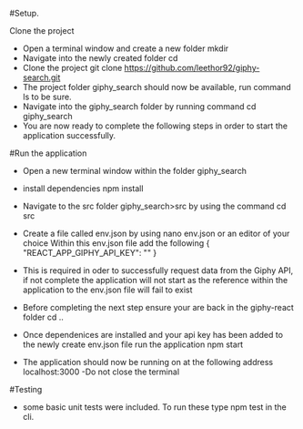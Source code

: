 #Setup.

Clone the project

* Open a terminal window and create a new folder mkdir <foldername>
* Navigate into the newly created folder cd <foldername>
* Clone the project git clone https://github.com/leethor92/giphy-search.git
* The project folder giphy_search should now be available, run command ls to be sure.
* Navigate into the giphy_search folder by running command cd giphy_search
* You are now ready to complete the following steps in order to start the application successfully.

#Run the application

* Open a new terminal window within the folder giphy_search

* install dependencies npm install

* Navigate to the src folder giphy_search>src by using the command cd src

* Create a file called env.json by using nano env.json or an editor of your choice
Within this env.json file add the following
{
  "REACT_APP_GIPHY_API_KEY": "<Enter your gihpy api>"
}
* This is required in oder to successfully request data from the Giphy API, if not complete the application will not start as the reference within the application to the env.json file will fail to exist

* Before completing the next step ensure your are back in the giphy-react folder cd ..

* Once dependenices are installed and your api key has been added to the newly create env.json file run the application npm start

* The application should now be running on at the following address localhost:3000 -Do not close the terminal

#Testing
* some basic unit tests were included. To run these type npm test in the cli.

